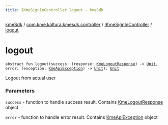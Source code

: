 ```yaml
---
title: IKmeSignInController.logout - kmeSdk
---
```


[kmeSdk](../../index.html) / [com.kme.kaltura.kmesdk.controller](../index.html) / [IKmeSignInController](index.html) / [logout](./logout.html)

# logout

`abstract fun logout(success: (response: `[`KmeLogoutResponse`](../../com.kme.kaltura.kmesdk.rest.response.signin/-kme-logout-response/index.html)`) -> `[`Unit`](https://kotlinlang.org/api/latest/jvm/stdlib/kotlin/-unit/index.html)`, error: (exception: `[`KmeApiException`](../../com.kme.kaltura.kmesdk.rest/-kme-api-exception/index.html)`) -> `[`Unit`](https://kotlinlang.org/api/latest/jvm/stdlib/kotlin/-unit/index.html)`): `[`Unit`](https://kotlinlang.org/api/latest/jvm/stdlib/kotlin/-unit/index.html)

Logout from actual user

### Parameters

`success` - function to handle success result. Contains [KmeLogoutResponse](../../com.kme.kaltura.kmesdk.rest.response.signin/-kme-logout-response/index.html) object

`error` - function to handle error result. Contains [KmeApiException](../../com.kme.kaltura.kmesdk.rest/-kme-api-exception/index.html) object